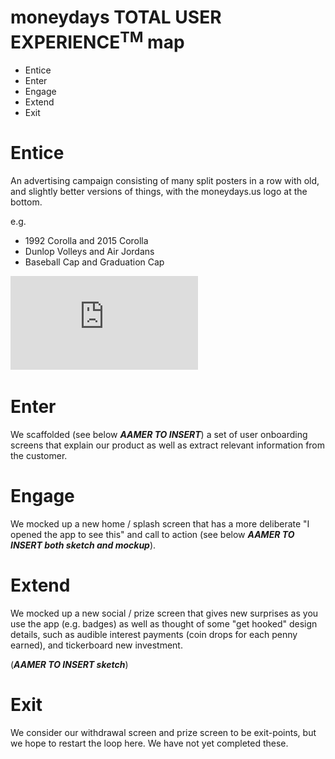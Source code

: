 # moneydays **TOTAL USER EXPERIENCE**<sup>TM</sup> map

* Entice
* Enter
* Engage
* Extend
* Exit

# Entice

An advertising campaign consisting of many split posters in a row with old, and slightly better versions of things, with the moneydays.us logo at the bottom.

e.g.  
* 1992 Corolla and 2015 Corolla
* Dunlop Volleys and Air Jordans
* Baseball Cap and Graduation Cap

![attempts at logo](https://github.com/Cash-Economy/BMGF/blob/master/design/Logo%20mk%202.pdf "Attempt2")


# Enter

We scaffolded (see below ***AAMER TO INSERT***) a set of user onboarding screens that explain our product as well as extract relevant information from the customer.

# Engage

We mocked up a new home / splash screen that has a more deliberate "I opened the app to see this" and call to action (see below ***AAMER TO INSERT both sketch and mockup***).

# Extend

We mocked up a new social / prize screen that gives new surprises as you use the app (e.g. badges) as well as thought of some "get hooked" design details, such as audible interest payments (coin drops for each penny earned), and tickerboard new investment.

(***AAMER TO INSERT sketch***)

# Exit

We consider our withdrawal screen and prize screen to be exit-points, but we hope to restart the loop here. We have not yet completed these.
